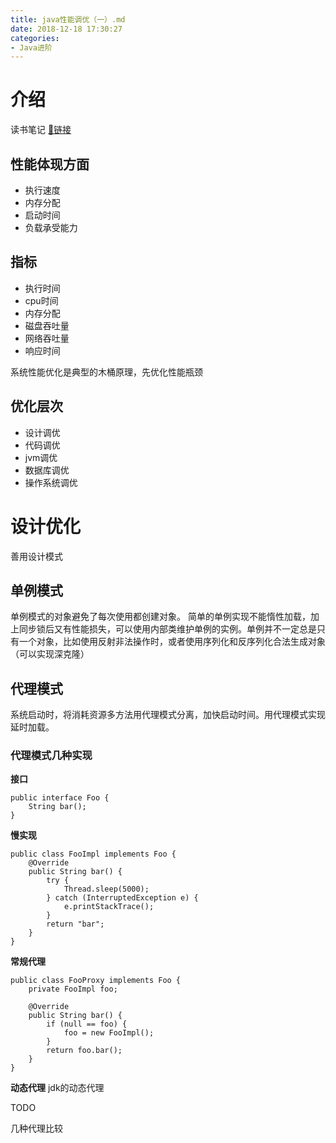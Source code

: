 ```yaml
---
title: java性能调优（一）.md
date: 2018-12-18 17:30:27
categories:
- Java进阶
---
```


# 介绍
<!--more-->
读书笔记
[📕链接](https://baike.baidu.com/item/Java%E7%A8%8B%E5%BA%8F%E6%80%A7%E8%83%BD%E4%BC%98%E5%8C%96%E2%80%94%E2%80%94%E8%AE%A9%E4%BD%A0%E7%9A%84Java%E7%A8%8B%E5%BA%8F%E6%9B%B4%E5%BF%AB%E3%80%81%E6%9B%B4%E7%A8%B3%E5%AE%9A)

## 性能体现方面
* 执行速度
* 内存分配
* 启动时间
* 负载承受能力

## 指标
* 执行时间
* cpu时间
* 内存分配
* 磁盘吞吐量
* 网络吞吐量
* 响应时间

系统性能优化是典型的木桶原理，先优化性能瓶颈

## 优化层次
* 设计调优
* 代码调优
* jvm调优
* 数据库调优
* 操作系统调优


# 设计优化
善用设计模式

## 单例模式
单例模式的对象避免了每次使用都创建对象。
简单的单例实现不能惰性加载，加上同步锁后又有性能损失，可以使用内部类维护单例的实例。单例并不一定总是只有一个对象，比如使用反射非法操作时，或者使用序列化和反序列化合法生成对象（可以实现深克隆）

## 代理模式
系统启动时，将消耗资源多方法用代理模式分离，加快启动时间。用代理模式实现延时加载。

### 代理模式几种实现

**接口**
```
public interface Foo {
    String bar();
}
```
**慢实现**
```
public class FooImpl implements Foo {
    @Override
    public String bar() {
        try {
            Thread.sleep(5000);
        } catch (InterruptedException e) {
            e.printStackTrace();
        }
        return "bar";
    }
}

```

**常规代理**
```
public class FooProxy implements Foo {
    private FooImpl foo;

    @Override
    public String bar() {
        if (null == foo) {
            foo = new FooImpl();
        }
        return foo.bar();
    }
}
```

**动态代理**
jdk的动态代理

TODO


几种代理比较





